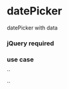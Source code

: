 # datePicker
datePicker with data

### jQuery required

### use case

``
<!DOCTYPE html>
<html lang="en">
<head>
	<meta charset="UTF-8">
	<meta name="viewport" content=" width=device-width,minimum-scale=1.0, maximum-scale=1.0, user-scalable=no" />
	<title>日历控件</title>
	<link rel="stylesheet" href="css/lDate.css">
	<script src="js/jquery-3.1.0.js"></script>
	<script src="js/lDate.js"></script>
</head>
<body>
	<script>
		$.calendar({
			maxDate: "2016-09-20",
			minDate: "2014-11-10",
			data : [
				{
					date: "2016-09-01",
					data: "&yen;120"
				},
				{
					date: "2016-09-02",
					data: "&yen;120"
				},
				{
					date: "2016-09-03",
					data: "&yen;120"
				},
				{
					date: "2016-09-04",
					data: "&yen;120"
				}
			],
			selectedDate: "2016-09-15",
			selected: function (date,obj,item) {
				console.log(date);
				console.log(obj);
//				console.log(item);
//				console.log(this);
			}
		});
	</script>
</body>
</html>
``
